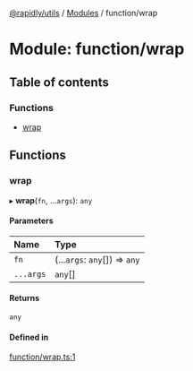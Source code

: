 [@rapidly/utils](../README.md) / [Modules](../modules.md) / function/wrap

# Module: function/wrap

## Table of contents

### Functions

- [wrap](function_wrap.md#wrap)

## Functions

### wrap

▸ **wrap**(`fn`, ...`args`): `any`

#### Parameters

| Name | Type |
| :------ | :------ |
| `fn` | (...`args`: `any`[]) => `any` |
| `...args` | `any`[] |

#### Returns

`any`

#### Defined in

[function/wrap.ts:1](https://github.com/canguser/rapidly-utils/blob/fb9ea1f/main/function/wrap.ts#L1)

